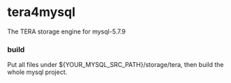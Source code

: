 # tera4mysql

The TERA storage engine for mysql-5.7.9

### build

Put all files under ${YOUR_MYSQL_SRC_PATH}/storage/tera, then build the whole mysql project.
